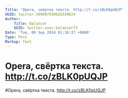 ```yaml
---
Title: 'Opera, свёртка текста. http://t.co/zBLK0pUQJP'
UUID: twitter.509087938626330624
Author:
    Title: Balancer
    UUID: twitter.user.balancer73
Date: 'Tue, 09 Sep 2014 01:16:37 +0400'
Type: Post
Markup: Text
---
```


# Opera, свёртка текста. http://t.co/zBLK0pUQJP

#Opera, свёртка текста. http://t.co/zBLK0pUQJP